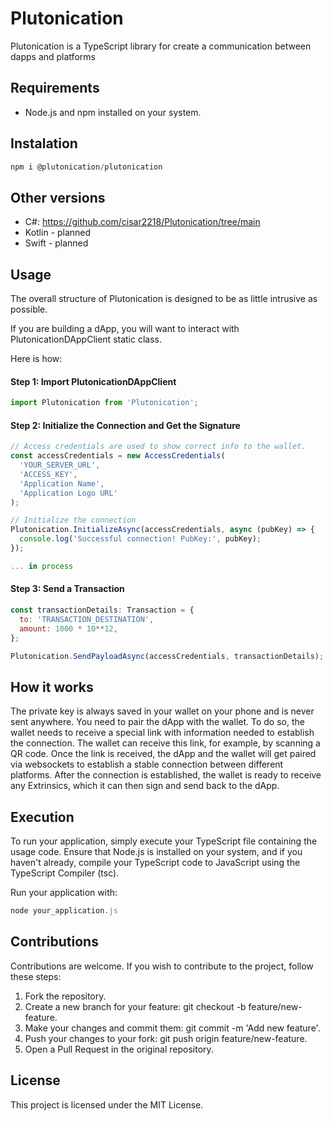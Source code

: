 # Plutonication

Plutonication is a TypeScript library for create a communication between dapps and platforms


## Requirements

- Node.js and npm installed on your system.


## Instalation

```javascript
npm i @plutonication/plutonication

```

## Other versions
- C#:  https://github.com/cisar2218/Plutonication/tree/main
- Kotlin - planned
- Swift - planned

## Usage
The overall structure of Plutonication is designed to be as little intrusive as possible.

If you are building a dApp, you will want to interact with PlutonicationDAppClient static class.

Here is how:

#### Step 1: Import PlutonicationDAppClient
```javascript
import Plutonication from 'Plutonication';
```

#### Step 2: Initialize the Connection and Get the Signature
```javascript
// Access credentials are used to show correct info to the wallet.
const accessCredentials = new AccessCredentials(
  'YOUR_SERVER_URL',
  'ACCESS_KEY',
  'Application Name',
  'Application Logo URL'
);

// Initialize the connection
Plutonication.InitializeAsync(accessCredentials, async (pubKey) => {
  console.log('Successful connection! PubKey:', pubKey);
});

... in process

```

#### Step 3: Send a Transaction
```javascript
const transactionDetails: Transaction = {
  to: 'TRANSACTION_DESTINATION',
  amount: 1000 * 10**12,
};

Plutonication.SendPayloadAsync(accessCredentials, transactionDetails);

```

## How it works

The private key is always saved in your wallet on your phone and is never sent anywhere. You need to pair the dApp with the wallet. To do so, the wallet needs to receive a special link with information needed to establish the connection. The wallet can receive this link, for example, by scanning a QR code. Once the link is received, the dApp and the wallet will get paired via websockets to establish a stable connection between different platforms. After the connection is established, the wallet is ready to receive any Extrinsics, which it can then sign and send back to the dApp.

## Execution
To run your application, simply execute your TypeScript file containing the usage code. Ensure that Node.js is installed on your system, and if you haven't already, compile your TypeScript code to JavaScript using the TypeScript Compiler (tsc).

Run your application with:
```javascript
node your_application.js
```

## Contributions
Contributions are welcome. If you wish to contribute to the project, follow these steps:

1. Fork the repository.
2. Create a new branch for your feature: git checkout -b feature/new-feature.
3. Make your changes and commit them: git commit -m 'Add new feature'.
4. Push your changes to your fork: git push origin feature/new-feature.
5. Open a Pull Request in the original repository.

## License
This project is licensed under the MIT License. 